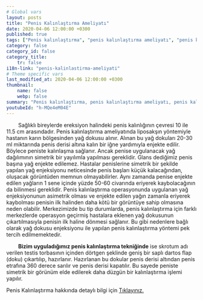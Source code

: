 ```yaml
---
# Global vars
layout: posts
title: "Penis Kalınlaştırma Ameliyatı"
date: 2020-04-06 12:00:00 +0300
published: true
tags: ["Penis kalınlaştırma", "penis kalınlaştırma ameliyatı", "penis kalınlaştırma zararı", "penis nasıl kalınlaşır" ,  "penis kalınlaştırma nasıl yapılır", "penis kalınlaştırma ameliyatı sonrası", "penis kalınlaştırma ameliyatı öncesi", "penis estetiği ameliyatı" , "penis ameliyatı", "penis işlevi", "penis kalınlığı", "ince penis", "penis büyütme nedir", "penis anatomisi" , "penis kalınlaştırma nedir" , "penis kalınlaştırma tedavi" , "ince penis tedavi" , "penis kalınlaştırma çözüm"]
category: false
category_id: false
category_title:
    tr: false
i18n-link: "penis-kalinlastirma-ameliyati"
# Theme specific vars
last_modified_at: 2020-04-06 12:00:00 +0300
thumbnail:
    name: false
    webp: false
summary: "Penis kalınlaştırma, penis kalınlaştırma ameliyatı, penis kalınlaştırma zararları, penis kalınlaştırma fiyatı, penis kalınlaştırma nasıl yapılır, penis kalınlaştırma ameliyatı sonrası, penis kalınlaştırma ameliyatı öncesi, penis nasıl büyür, penis ameliyatı, penis işlevi, penis boyu, penis boyutları, penis kalınlığı, küçük penis, penis büyütme nedir, penis kalınlaştırma nedir, penis anatomisi"
youtubeId: "h-MQe4eM04E"
---
```


&nbsp;&nbsp;&nbsp;&nbsp;&nbsp;&nbsp;&nbsp;&nbsp;Sağlıklı bireylerde ereksiyon halindeki penis kalınlığının çevresi 10 ile 11.5 cm arasındadır. Penis kalınlaştırma ameliyatında liposakşın yöntemiyle hastanın karın bölgesinden yağ dokusu alınır. Alınan bu yağ dokuları 20-30 ml miktarında penis derisi altına kalın bir iğne yardımıyla enjekte edilir. Böylece peniste kalınlaşma sağlanır. Ancak penise uygulanacak yağ dağılımının simetrik bir yayılımla yapılması gereklidir. Glans dediğimiz penis başına yağ enjekte edilemez. Hastalar penislerine simetrik bir şekilde yapılan yağ enjeksiyonu neticesinde penis başları küçük kalacağından, oluşacak görüntüden memnun olmayabilirler. Aynı zamanda penise enjekte edilen yağların 1 sene içinde yüzde 50-60 civarında eriyerek kaybolacağının da bilinmesi gereklidir. Penis kalınlaştırma operasyonunda uygulanan yağ enjeksiyonunun asimetrik olması ve enjekte edilen yağın zamanla eriyerek kaybolması penisin ilk halinden daha kötü bir görüntüye sahip olmasına neden olabilir. Merkezimizde bu tip durumlarda, penis kalınlaştırma için farklı merkezlerde operasyon geçirmiş hastalara eklenen yağ dokusunun çıkartılmasıyla penisin ilk haline dönmesi sağlanır. Bu gibi nedenlere bağlı olarak yağ dokusu enjeksiyonu ile yapılan penis kalınlaştırma yöntemi pek tercih edilmemektedir.


&nbsp;&nbsp;&nbsp;&nbsp;&nbsp;&nbsp;&nbsp;&nbsp;**Bizim uyguladığımız penis kalınlaştırma tekniğinde** ise skrotum adı verilen testis torbasının içinden dörtgen şeklinde geniş bir saplı dartos flap (doku) çıkartılıp, hazırlanır. Hazırlanan bu dokular penis derisi altından penis etrafına 360 derece sarılır ve penis derisi kapatılır. Bu sayede peniste simetrik bir görünüm elde edilerek daha düzgün bir kalınlaştırma işlemi yapılır.    

Penis Kalınlaştırma hakkında detaylı bilgi için [Tıklayınız.](https://www.onoluroloji.com/penis-kalinlastirma)
